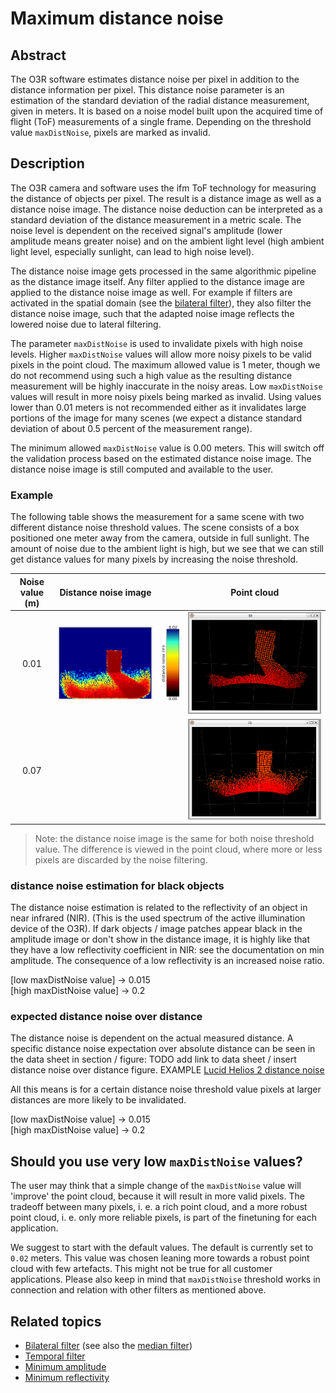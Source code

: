 # Maximum distance noise
## Abstract

The O3R software estimates distance noise per pixel in addition to the distance information per pixel. This distance noise parameter is an estimation of the standard deviation of the radial distance measurement, given in meters. It is based on a noise model built upon the acquired time of flight (ToF) measurements of a single frame. Depending on the threshold value `maxDistNoise`, pixels are marked as invalid.


## Description
The O3R camera and software uses the ifm ToF technology for measuring the distance of objects per pixel. The result is a distance image as well as a distance noise image. The distance noise deduction can be interpreted as a standard deviation of the distance measurement in a metric scale. The noise level is dependent on the received signal's amplitude (lower amplitude means greater noise) and on the ambient light level (high ambient light level, especially sunlight, can lead to high noise level). 

The distance noise image gets processed in the same algorithmic pipeline as the distance image itself. Any filter applied to the distance image are applied to the distance noise image as well. For example if filters are activated in the spatial domain (see the [bilateral filter](INSERT-LINK)), they also filter the distance noise image, such that the adapted noise image reflects the lowered noise due to lateral filtering.

The parameter `maxDistNoise` is used to invalidate pixels with high noise levels. Higher `maxDistNoise` values will allow more noisy pixels to be  valid pixels in the point cloud. The maximum allowed value is 1 meter, though we do not recommend using such a high value as the resulting distance measurement will be highly inaccurate in the noisy areas. 
Low `maxDistNoise` values will result in more noisy pixels being marked as invalid. Using values lower than 0.01 meters is not recommended either as it invalidates large portions of the image for many scenes (we expect a distance standard deviation of about 0.5 percent of the measurement range).    

The minimum allowed `maxDistNoise` value is 0.00 meters. This will switch off the validation process based on the estimated distance noise image. The distance noise image is still computed and available to the user.

### Example
The following table shows the measurement for a same scene with two different distance noise threshold values. The scene consists of a box positioned one meter away from the camera, outside in full sunlight. The amount of noise due to the ambient light is high, but we see that we can still get distance values for many pixels by increasing the noise threshold.

| Noise value (m)| Distance noise image| | Point cloud|
|:--:|--|--|--|
| 0.01| ![Low noise threshold - noise image](resources/low_noise_001_outside_noise.png)| ![Color bar](resources/color_bar_noise.png)| ![Low noise threshold in the point cloud](resources/low_noise_001_outside_cloud.png)|
| 0.07 | | | ![Low noise threshold in the point cloud](resources/med_noise_007_outside_cloud.png)|

> Note: the distance noise image is the same for both noise threshold value. The difference is viewed in the point cloud, where more or less pixels are discarded by the noise filtering.
### distance noise estimation for black objects 
The distance noise estimation is related to the reflectivity of an object in near infrared (NIR). (This is the used spectrum of the active illumination device of the O3R). If dark objects / image patches appear black in the amplitude image or don't show in the distance image, it is highly like that they have a low reflectivity coefficient in NIR: see the documentation on min amplitude. The consequence of a low reflectivity is an increased noise ratio.  

[low maxDistNoise value] -> 0.015  
[high maxDistNoise value] -> 0.2

### expected distance noise over distance
The distance noise is dependent on the actual measured distance. A specific distance noise expectation over absolute distance can be seen in the data sheet in section / figure: TODO add link to data sheet / insert distance noise over distance figure.  EXAMPLE [Lucid Helios 2 distance noise](https://thinklucid.com/product/helios2-time-of-flight-imx556/#tab-performance)

All this means is for a certain distance noise threshold value pixels at larger distances are more likely to be invalidated.   

[low maxDistNoise value] -> 0.015  
[high maxDistNoise value] -> 0.2


## Should you use very low `maxDistNoise` values?
The user may think that a simple change of the `maxDistNoise` value will 'improve' the point cloud, because it will result in more valid pixels. The tradeoff between many pixels, i. e. a rich point cloud, and a more robust point cloud, i. e. only more reliable pixels, is part of the finetuning for each application.  

We suggest to start with the default values. The default is currently set to `0.02` meters. This value was chosen leaning more towards a robust point cloud with few artefacts. This might not be true for all customer applications. Please also keep in mind that `maxDistNoise` threshold works in connection and relation with other filters as mentioned above.

## Related topics
+ [Bilateral filter](INSERT-LINK) (see also the [median filter](INSERT-LINK))
+ [Temporal filter](INSERT-LINK)
+ [Minimum amplitude](INSERT-LINK)
+ [Minimum reflectivity](INSERT-LINK)
